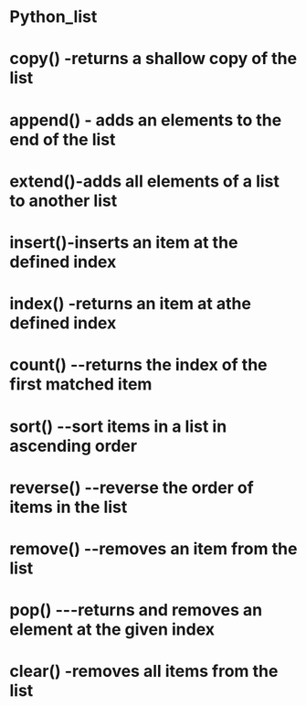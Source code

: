 # Python_list
# copy() -returns a shallow copy of the list
# append() - adds an elements to the end of the list
# extend()-adds all elements of a list to another list
# insert()-inserts an item at the defined index
# index() -returns an item at athe defined index
# count() --returns the index of the first matched item
# sort() --sort items in a list in ascending order
# reverse() --reverse the order of items in the list
# remove() --removes an item from the list
# pop()  ---returns and removes an element at the given index
# clear()  -removes all items from the list
